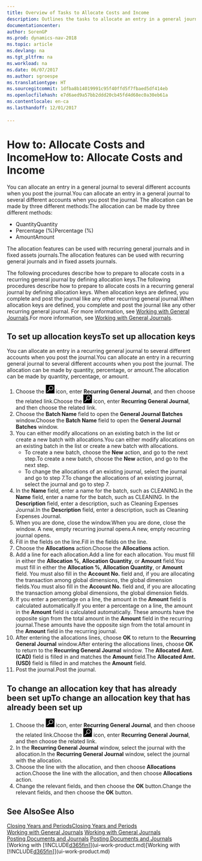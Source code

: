 ```yaml
---
title: Overview of Tasks to Allocate Costs and Income
description: Outlines the tasks to allocate an entry in a general journal to several different accounts when you post the journal.
documentationcenter: 
author: SorenGP
ms.prod: dynamics-nav-2018
ms.topic: article
ms.devlang: na
ms.tgt_pltfrm: na
ms.workload: na
ms.date: 06/07/2017
ms.author: sgroespe
ms.translationtype: HT
ms.sourcegitcommit: 1dfba8b14019991c95f40ffd5f7fbaed5df414eb
ms.openlocfilehash: e7d6aed9a57bb2ddd20cb45fd4d68ec0a30eb61a
ms.contentlocale: en-ca
ms.lasthandoff: 12/01/2017

---
```

# <a name="how-to-allocate-costs-and-income"></a><span data-ttu-id="26bbf-103">How to: Allocate Costs and Income</span><span class="sxs-lookup"><span data-stu-id="26bbf-103">How to: Allocate Costs and Income</span></span>
<span data-ttu-id="26bbf-104">You can allocate an entry in a general journal to several different accounts when you post the journal.</span><span class="sxs-lookup"><span data-stu-id="26bbf-104">You can allocate an entry in a general journal to several different accounts when you post the journal.</span></span> <span data-ttu-id="26bbf-105">The allocation can be made by three different methods:</span><span class="sxs-lookup"><span data-stu-id="26bbf-105">The allocation can be made by three different methods:</span></span>

* <span data-ttu-id="26bbf-106">Quantity</span><span class="sxs-lookup"><span data-stu-id="26bbf-106">Quantity</span></span>
* <span data-ttu-id="26bbf-107">Percentage (%)</span><span class="sxs-lookup"><span data-stu-id="26bbf-107">Percentage (%)</span></span>
* <span data-ttu-id="26bbf-108">Amount</span><span class="sxs-lookup"><span data-stu-id="26bbf-108">Amount</span></span>

<span data-ttu-id="26bbf-109">The allocation features can be used with recurring general journals and in fixed assets journals.</span><span class="sxs-lookup"><span data-stu-id="26bbf-109">The allocation features can be used with recurring general journals and in fixed assets journals.</span></span>
<!--You can also distribute the cost or revenue of a line to an intercompany partner when you post a sales or purchase document. When you post the document, a line will be posted in your general journal, and a corresponding line will be created in the intercompany outbox.-->

<span data-ttu-id="26bbf-110">The following procedures describe how to prepare to allocate costs in a recurring general journal by defining allocation keys.</span><span class="sxs-lookup"><span data-stu-id="26bbf-110">The following procedures describe how to prepare to allocate costs in a recurring general journal by defining allocation keys.</span></span> <span data-ttu-id="26bbf-111">When allocation keys are defined, you complete and post the journal like any other recurring general journal.</span><span class="sxs-lookup"><span data-stu-id="26bbf-111">When allocation keys are defined, you complete and post the journal like any other recurring general journal.</span></span> <span data-ttu-id="26bbf-112">For more information, see [Working with General Journals](ui-work-general-journals.md).</span><span class="sxs-lookup"><span data-stu-id="26bbf-112">For more information, see [Working with General Journals](ui-work-general-journals.md).</span></span>

## <a name="to-set-up-allocation-keys"></a><span data-ttu-id="26bbf-113">To set up allocation keys</span><span class="sxs-lookup"><span data-stu-id="26bbf-113">To set up allocation keys</span></span>
<span data-ttu-id="26bbf-114">You can allocate an entry in a recurring general journal to several different accounts when you post the journal.</span><span class="sxs-lookup"><span data-stu-id="26bbf-114">You can allocate an entry in a recurring general journal to several different accounts when you post the journal.</span></span> <span data-ttu-id="26bbf-115">The allocation can be made by quantity, percentage, or amount.</span><span class="sxs-lookup"><span data-stu-id="26bbf-115">The allocation can be made by quantity, percentage, or amount.</span></span>
1. <span data-ttu-id="26bbf-116">Choose the ![Search for Page or Report](media/ui-search/search_small.png "Search for Page or Report icon") icon, enter **Recurring General Journal**, and then choose the related link.</span><span class="sxs-lookup"><span data-stu-id="26bbf-116">Choose the ![Search for Page or Report](media/ui-search/search_small.png "Search for Page or Report icon") icon, enter **Recurring General Journal**, and then choose the related link.</span></span>
2. <span data-ttu-id="26bbf-117">Choose the **Batch Name** field to open the **General Journal Batches** window.</span><span class="sxs-lookup"><span data-stu-id="26bbf-117">Choose the **Batch Name** field to open the **General Journal Batches** window.</span></span>
3. <span data-ttu-id="26bbf-118">You can either modify allocations on an existing batch in the list or create a new batch with allocations.</span><span class="sxs-lookup"><span data-stu-id="26bbf-118">You can either modify allocations on an existing batch in the list or create a new batch with allocations.</span></span>
   * <span data-ttu-id="26bbf-119">To create a new batch, choose the **New** action, and go to the next step.</span><span class="sxs-lookup"><span data-stu-id="26bbf-119">To create a new batch, choose the **New** action, and go to the next step.</span></span>
   * <span data-ttu-id="26bbf-120">To change the allocations of an existing journal, select the journal and go to step 7.</span><span class="sxs-lookup"><span data-stu-id="26bbf-120">To change the allocations of an existing journal, select the journal and go to step 7.</span></span>    
4. <span data-ttu-id="26bbf-121">In the **Name** field, enter a name for the batch, such as CLEANING.</span><span class="sxs-lookup"><span data-stu-id="26bbf-121">In the **Name** field, enter a name for the batch, such as CLEANING.</span></span> <span data-ttu-id="26bbf-122">In the **Description** field, enter a description, such as Cleaning Expenses Journal.</span><span class="sxs-lookup"><span data-stu-id="26bbf-122">In the **Description** field, enter a description, such as Cleaning Expenses Journal.</span></span>
5. <span data-ttu-id="26bbf-123">When you are done, close the window.</span><span class="sxs-lookup"><span data-stu-id="26bbf-123">When you are done, close the window.</span></span> <span data-ttu-id="26bbf-124">A new, empty recurring journal opens.</span><span class="sxs-lookup"><span data-stu-id="26bbf-124">A new, empty recurring journal opens.</span></span>
6. <span data-ttu-id="26bbf-125">Fill in the fields on the line.</span><span class="sxs-lookup"><span data-stu-id="26bbf-125">Fill in the fields on the line.</span></span>
7. <span data-ttu-id="26bbf-126">Choose the **Allocations** action.</span><span class="sxs-lookup"><span data-stu-id="26bbf-126">Choose the **Allocations** action.</span></span>
8. <span data-ttu-id="26bbf-127">Add a line for each allocation.</span><span class="sxs-lookup"><span data-stu-id="26bbf-127">Add a line for each allocation.</span></span> <span data-ttu-id="26bbf-128">You must fill in either the **Allocation %**, **Allocation Quantity**, or **Amount** field.</span><span class="sxs-lookup"><span data-stu-id="26bbf-128">You must fill in either the **Allocation %**, **Allocation Quantity**, or **Amount** field.</span></span> <span data-ttu-id="26bbf-129">You must also fill in the **Account No.** field and, if you are allocating the transaction among global dimensions, the global dimension fields.</span><span class="sxs-lookup"><span data-stu-id="26bbf-129">You must also fill in the **Account No.** field and, if you are allocating the transaction among global dimensions, the global dimension fields.</span></span>
9. <span data-ttu-id="26bbf-130">If you enter a percentage on a line, the amount in the **Amount** field is calculated automatically.</span><span class="sxs-lookup"><span data-stu-id="26bbf-130">If you enter a percentage on a line, the amount in the **Amount** field is calculated automatically.</span></span> <span data-ttu-id="26bbf-131">These amounts have the opposite sign from the total amount in the **Amount** field in the recurring journal.</span><span class="sxs-lookup"><span data-stu-id="26bbf-131">These amounts have the opposite sign from the total amount in the **Amount** field in the recurring journal.</span></span>
10. <span data-ttu-id="26bbf-132">After entering the allocations lines, choose **OK** to return to the **Recurring General Journal** window.</span><span class="sxs-lookup"><span data-stu-id="26bbf-132">After entering the allocations lines, choose **OK** to return to the **Recurring General Journal** window.</span></span> <span data-ttu-id="26bbf-133">The **Allocated Amt. (CAD)** field is filled in and matches the **Amount** field.</span><span class="sxs-lookup"><span data-stu-id="26bbf-133">The **Allocated Amt. (USD)** field is filled in and matches the **Amount** field.</span></span>
11. <span data-ttu-id="26bbf-134">Post the journal.</span><span class="sxs-lookup"><span data-stu-id="26bbf-134">Post the journal.</span></span>

## <a name="to-change-an-allocation-key-that-has-already-been-set-up"></a><span data-ttu-id="26bbf-135">To change an allocation key that has already been set up</span><span class="sxs-lookup"><span data-stu-id="26bbf-135">To change an allocation key that has already been set up</span></span>
1. <span data-ttu-id="26bbf-136">Choose the ![Search for Page or Report](media/ui-search/search_small.png "Search for Page or Report icon") icon, enter **Recurring General Journal**, and then choose the related link.</span><span class="sxs-lookup"><span data-stu-id="26bbf-136">Choose the ![Search for Page or Report](media/ui-search/search_small.png "Search for Page or Report icon") icon, enter **Recurring General Journal**, and then choose the related link.</span></span>
2. <span data-ttu-id="26bbf-137">In the **Recurring General Journal** window, select the journal with the allocation.</span><span class="sxs-lookup"><span data-stu-id="26bbf-137">In the **Recurring General Journal** window, select the journal with the allocation.</span></span>
3. <span data-ttu-id="26bbf-138">Choose the line with the allocation, and then choose **Allocations** action.</span><span class="sxs-lookup"><span data-stu-id="26bbf-138">Choose the line with the allocation, and then choose **Allocations** action.</span></span>
4. <span data-ttu-id="26bbf-139">Change the relevant fields, and then choose the **OK** button.</span><span class="sxs-lookup"><span data-stu-id="26bbf-139">Change the relevant fields, and then choose the **OK** button.</span></span>

## <a name="see-also"></a><span data-ttu-id="26bbf-140">See Also</span><span class="sxs-lookup"><span data-stu-id="26bbf-140">See Also</span></span>
[<span data-ttu-id="26bbf-141">Closing Years and Periods</span><span class="sxs-lookup"><span data-stu-id="26bbf-141">Closing Years and Periods</span></span>](year-close-years-periods.md)  
<span data-ttu-id="26bbf-142">[Working with General Journals](ui-work-general-journals.md)  </span><span class="sxs-lookup"><span data-stu-id="26bbf-142">[Working with General Journals](ui-work-general-journals.md)  </span></span>  
<span data-ttu-id="26bbf-143">[Posting Documents and Journals](ui-post-documents-journals.md)  </span><span class="sxs-lookup"><span data-stu-id="26bbf-143">[Posting Documents and Journals](ui-post-documents-journals.md)  </span></span>  
<span data-ttu-id="26bbf-144">[Working with [!INCLUDE[d365fin](includes/d365fin_md.md)]](ui-work-product.md)</span><span class="sxs-lookup"><span data-stu-id="26bbf-144">[Working with [!INCLUDE[d365fin](includes/d365fin_md.md)]](ui-work-product.md)</span></span>

